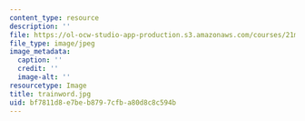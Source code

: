 ```yaml
---
content_type: resource
description: ''
file: https://ol-ocw-studio-app-production.s3.amazonaws.com/courses/21m-303-writing-in-tonal-forms-i-spring-2009/bf7811d8e7beb8797cfba80d8c8c594b_trainword.jpg
file_type: image/jpeg
image_metadata:
  caption: ''
  credit: ''
  image-alt: ''
resourcetype: Image
title: trainword.jpg
uid: bf7811d8-e7be-b879-7cfb-a80d8c8c594b
---
```

